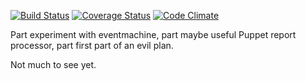 [![Build
Status](https://travis-ci.org/garethr/sock-puppet.png?branch=master)](https://travis-ci.org/garethr/sock-puppet)
[![Coverage
Status](https://coveralls.io/repos/garethr/sock-puppet/badge.png?branch=master)](https://coveralls.io/r/garethr/sock-puppet)
[![Code
Climate](https://codeclimate.com/github/garethr/sock-puppet.png)](https://codeclimate.com/github/garethr/sock-puppet)


Part experiment with eventmachine, part maybe useful Puppet report
processor, part first part of an evil plan.

Not much to see yet.

